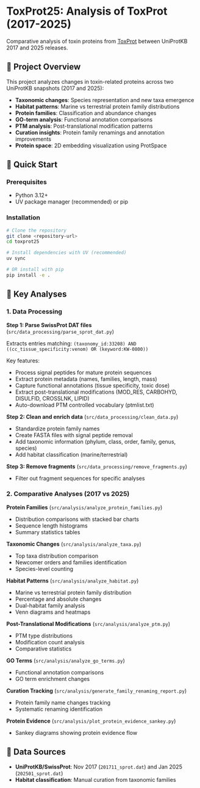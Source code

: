 # ToxProt25: Analysis of ToxProt (2017-2025)

Comparative analysis of toxin proteins from [ToxProt](https://www.uniprot.org/help/Toxins) between UniProtKB 2017 and 2025 releases.

## 🎯 Project Overview

This project analyzes changes in toxin-related proteins across two UniProtKB snapshots (2017 and 2025):

- **Taxonomic changes**: Species representation and new taxa emergence
- **Habitat patterns**: Marine vs terrestrial protein family distributions
- **Protein families**: Classification and abundance changes
- **GO-term analysis**: Functional annotation comparisons
- **PTM analysis**: Post-translational modification patterns
- **Curation insights**: Protein family renamings and annotation improvements
- **Protein space**: 2D embedding visualization using ProtSpace

## 🚀 Quick Start

### Prerequisites

- Python 3.12+
- UV package manager (recommended) or pip

### Installation

```bash
# Clone the repository
git clone <repository-url>
cd toxprot25

# Install dependencies with UV (recommended)
uv sync

# OR install with pip
pip install -e .
```

## 🔬 Key Analyses

### 1. Data Processing

**Step 1: Parse SwissProt DAT files** (`src/data_processing/parse_sprot_dat.py`)

Extracts entries matching: `(taxonomy_id:33208) AND ((cc_tissue_specificity:venom) OR (keyword:KW-0800))`

Key features:

- Process signal peptides for mature protein sequences
- Extract protein metadata (names, families, length, mass)
- Capture functional annotations (tissue specificity, toxic dose)
- Extract post-translational modifications (MOD_RES, CARBOHYD, DISULFID, CROSSLNK, LIPID)
- Auto-download PTM controlled vocabulary (ptmlist.txt)

**Step 2: Clean and enrich data** (`src/data_processing/clean_data.py`)

- Standardize protein family names
- Create FASTA files with signal peptide removal
- Add taxonomic information (phylum, class, order, family, genus, species)
- Add habitat classification (marine/terrestrial)

**Step 3: Remove fragments** (`src/data_processing/remove_fragments.py`)

- Filter out fragment sequences for specific analyses

### 2. Comparative Analyses (2017 vs 2025)

**Protein Families** (`src/analysis/analyze_protein_families.py`)

- Distribution comparisons with stacked bar charts
- Sequence length histograms
- Summary statistics tables

**Taxonomic Changes** (`src/analysis/analyze_taxa.py`)

- Top taxa distribution comparison
- Newcomer orders and families identification
- Species-level counting

**Habitat Patterns** (`src/analysis/analyze_habitat.py`)

- Marine vs terrestrial protein family distribution
- Percentage and absolute changes
- Dual-habitat family analysis
- Venn diagrams and heatmaps

**Post-Translational Modifications** (`src/analysis/analyze_ptm.py`)

- PTM type distributions
- Modification count analysis
- Comparative statistics

**GO Terms** (`src/analysis/analyze_go_terms.py`)

- Functional annotation comparisons
- GO term enrichment changes

**Curation Tracking** (`src/analysis/generate_family_renaming_report.py`)

- Protein family name changes tracking
- Systematic renaming identification

**Protein Evidence** (`src/analysis/plot_protein_evidence_sankey.py`)

- Sankey diagrams showing protein evidence flow

## 📝 Data Sources

- **UniProtKB/SwissProt**: Nov 2017 (`201711_sprot.dat`) and Jan 2025 (`202501_sprot.dat`)
- **Habitat classification**: Manual curation from taxonomic families
